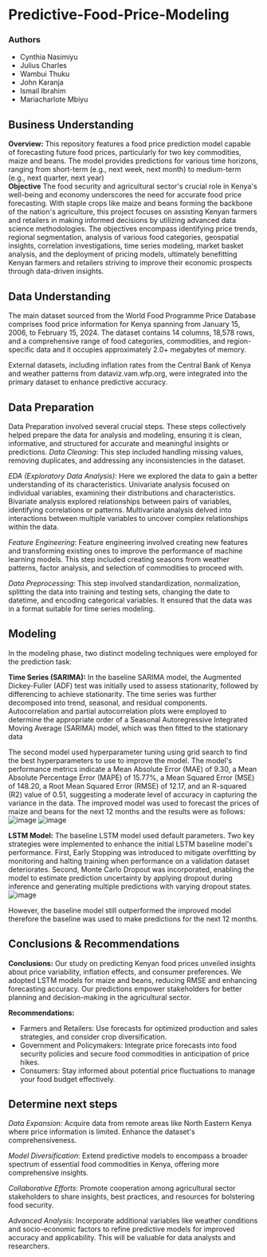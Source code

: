 # **Predictive-Food-Price-Modeling**
### **Authors**
- Cynthia Nasimiyu 
- Julius Charles 
- Wambui Thuku 
- John Karanja 
- Ismail Ibrahim 
- Mariacharlote Mbiyu

## **Business Understanding**
**Overview:** This repository features a food price prediction model capable of forecasting future food prices, particularly for two key commodities, maize and beans. The model provides predictions for various time horizons, ranging from short-term (e.g., next week, next month) to medium-term (e.g., next quarter, next year)<br>
**Objective**
The food security and agricultural sector's crucial role in Kenya's well-being and economy underscores the need for accurate food price forecasting. With staple crops like maize and beans forming the backbone of the nation's agriculture, this project focuses on assisting Kenyan farmers and retailers in making informed decisions by utilizing advanced data science methodologies. The objectives encompass identifying price trends, regional segmentation, analysis of various food categories, geospatial insights, correlation investigations, time series modeling, market basket analysis, and the deployment of pricing models, ultimately benefitting Kenyan farmers and retailers striving to improve their economic prospects through data-driven insights.

## **Data Understanding**
The main dataset sourced from the World Food Programme Price Database comprises food price information for Kenya spanning from January 15, 2006, to February 15, 2024. The dataset contains 14 columns, 18,578 rows, and a comprehensive range of food categories, commodities, and region-specific data and it occupies approximately 2.0+ megabytes of memory.

External datasets, including inflation rates from the Central Bank of Kenya and weather patterns from dataviz.vam.wfp.org, were integrated into the primary dataset to enhance predictive accuracy.

## **Data Preparation**
Data Preparation involved several crucial steps. These steps collectively helped prepare the data for analysis and modeling, ensuring it is clean, informative, and structured for accurate and meaningful insights or predictions.
_Data Cleaning_: This step included handling missing values, removing duplicates, and addressing any inconsistencies in the dataset. 

_EDA (Exploratory Data Analysis)_: Here we explored the data to gain a better understanding of its characteristics. Univariate analysis focused on individual variables, examining their distributions and characteristics. Bivariate analysis explored relationships between pairs of variables, identifying correlations or patterns. Multivariate analysis delved into interactions between multiple variables to uncover complex relationships within the data.

_Feature Engineering_: Feature engineering involved creating new features and transforming existing ones to improve the performance of machine learning models. This step included creating seasons from weather patterns, factor analysis, and selection of commodities to proceed with.

_Data Preprocessing_: This step involved standardization, normalization, splitting the data into training and testing sets, changing the date to datetime, and encoding categorical variables. It ensured that the data was in a format suitable for time series modeling.

## **Modeling**
In the modeling phase, two distinct modeling techniques were employed for the prediction task:

**Time Series (SARIMA):** 
In the baseline SARIMA model, the Augmented Dickey-Fuller (ADF) test was initially used to assess stationarity, followed by differencing to achieve stationarity. The time series was further decomposed into trend, seasonal, and residual components. Autocorrelation and partial autocorrelation plots were employed to determine the appropriate order of a Seasonal Autoregressive Integrated Moving Average (SARIMA) model, which was then fitted to the stationary data

The second model used hyperparameter tuning using grid search to find the best hyperparameters to use to improve the model. The model's performance metrics indicate a Mean Absolute Error (MAE) of 9.30, a Mean Absolute Percentage Error (MAPE) of 15.77%, a Mean Squared Error (MSE) of 148.20, a Root Mean Squared Error (RMSE) of 12.17, and an R-squared (R2) value of 0.51, suggesting a moderate level of accuracy in capturing the variance in the data. The improved model was used to forecast the prices of maize and beans for the next 12 months and the results were as follows:
![image](https://github.com/CynthiaWanyonyi/Predictive-Food-Price-Modeling/assets/128204639/0b7214a8-b9b8-45ae-a5bf-9c9906cd1a23)
![image](https://github.com/CynthiaWanyonyi/Predictive-Food-Price-Modeling/assets/128204639/45da5d26-0a9c-4a8c-9a37-f3a5c5a9b06f)



**LSTM Model:** 
The baseline LSTM model used default parameters. Two key strategies were implemented to enhance the initial LSTM baseline model's performance. First, Early Stopping was introduced to mitigate overfitting by monitoring and halting training when performance on a validation dataset deteriorates. Second, Monte Carlo Dropout was incorporated, enabling the model to estimate prediction uncertainty by applying dropout during inference and generating multiple predictions with varying dropout states. 
![image](https://github.com/CynthiaWanyonyi/Predictive-Food-Price-Modeling/assets/128204639/0c83f141-0788-41dd-a0a1-032854c41b70)


However, the baseline model still outperformed the improved model therefore the baseline was used to make predictions for the next 12 months.

## **Conclusions & Recommendations**
**Conclusions:** Our study on predicting Kenyan food prices unveiled insights about price variability, inflation effects, and consumer preferences. We adopted LSTM models for maize and beans, reducing RMSE and enhancing forecasting accuracy. Our predictions empower stakeholders for better planning and decision-making in the agricultural sector.

**Recommendations:**

- Farmers and Retailers: Use forecasts for optimized production and sales strategies, and consider crop diversification.
- Government and Policymakers: Integrate price forecasts into food security policies and secure food commodities in anticipation of price hikes.
- Consumers: Stay informed about potential price fluctuations to manage your food budget effectively.

## **Determine next steps**
_Data Expansion:_ Acquire data from remote areas like North Eastern Kenya where price information is limited. Enhance the dataset's comprehensiveness.

_Model Diversification_: Extend predictive models to encompass a broader spectrum of essential food commodities in Kenya, offering more comprehensive insights.

_Collaborative Efforts_: Promote cooperation among agricultural sector stakeholders to share insights, best practices, and resources for bolstering food security.

_Advanced Analysis_: Incorporate additional variables like weather conditions and socio-economic factors to refine predictive models for improved accuracy and applicability. This will be valuable for data analysts and researchers.

